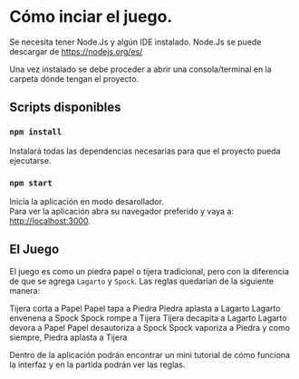 # Cómo inciar el juego.

Se necesita tener Node.Js y algún IDE instalado.
Node.Js se puede descargar de https://nodejs.org/es/

Una vez instalado se debe proceder a abrir una consola/terminal en la carpeta dónde tengan el proyecto.

## Scripts disponibles


### `npm install`

Instalará todas las dependencias necesarias para que el proyecto pueda ejecutarse.

### `npm start`

Inicia la aplicación en modo desarollador.\
Para ver la aplicación abra su navegador preferido y vaya a: [http://localhost:3000](http://localhost:3000).

## El Juego

El juego es como un piedra papel o tijera tradicional, pero con la diferencia de que se agrega `Lagarto` y `Spock`.
Las reglas quedarían de la siguiente manera:

Tijera corta a Papel
Papel tapa a Piedra
Piedra aplasta a Lagarto
Lagarto envenena a Spock
Spock rompe a Tijera
Tijera decapita a Lagarto
Lagarto devora a Papel
Papel desautoriza a Spock
Spock vaporiza a Piedra
y como siempre, Piedra aplasta a Tijera

Dentro de la aplicación podrán encontrar un mini tutorial de cómo funciona la interfaz y en la partida podrán ver las reglas.
